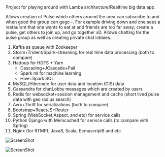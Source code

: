 Project for playing around with Lamba architecture/Realtime big data app.

Allows creation of Pulse which others around the area can subscribe to and when good the group can gogo *-*. For example driving down and one sees a restaurant that one wants to eat at and friends are too far away; create a pulse, get others to join up, and go together xD. Allows chatting for the pulse group as well as creating private chat lobbies.

1. Kafka as queue with Zookeeper
2. Storm+Trident/Spark-streaming for real time data processing (both to compare)
3. Hadoop for HDFS + Yarn
   * Cascading+JCascade+Pail
   * Spark ml for machine learning
   * Hive+Spark SQL
4. MySQL/Hibernate for user data and location (GIS) data
5. Cassandra for chatLobby messages which are created by users
6. Redis for websocket+session management and cache (short lived pulse data with geo radius search)
4. Avro+Thrift for serializations (both to compare)
5. Bootstrap+ReactJS+Router
6. Spring (WebSocket,Aspect, and etc) for service calls
7. Python Django with Memcached for service calls (to compare with Spring)
8. Nginx (for RTMP), Java8, Scala, Ecmascript6 and etc

![ScreenShot](https://github.com/JHKTruth/pulsing/blob/master/spring/nonsrc/ssChat.png?raw=true)


![ScreenShot](https://github.com/JHKTruth/pulsing/blob/master/spring/nonsrc/diagram.png?raw=true)
